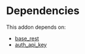 # Dependencies

This addon depends on:

- [base_rest](../../../../odoo-bringout-oca-rest-framework-base_rest)
- [auth_api_key](../../../../../oca-server-auth/odoo-bringout-oca-server-auth-auth_api_key)
